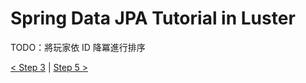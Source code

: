 Spring Data JPA Tutorial in Luster
=====

TODO：將玩家依 ID 降冪進行排序

[< Step 3](https://github.com/shiningjason1989/SpringDataJpaTutorial/tree/Step3) |
[Step 5 >](https://github.com/shiningjason1989/SpringDataJpaTutorial/tree/Step5)
